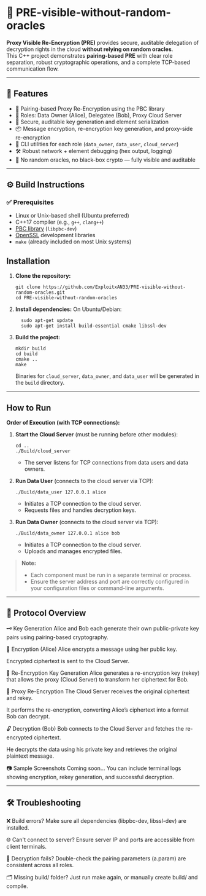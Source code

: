 # 🔐 PRE-visible-without-random-oracles

**Proxy Visible Re-Encryption (PRE)** provides secure, auditable delegation of decryption rights in the cloud **without relying on random oracles**.  
This C++ project demonstrates **pairing-based PRE** with clear role separation, robust cryptographic operations, and a complete TCP-based communication flow.

---

## 📌 Features

- 🔐 Pairing-based Proxy Re-Encryption using the PBC library
- 👥 Roles: Data Owner (Alice), Delegatee (Bob), Proxy Cloud Server
- 🔑 Secure, auditable key generation and element serialization
- 📦 Message encryption, re-encryption key generation, and proxy-side re-encryption
- 🧰 CLI utilities for each role (`data_owner`, `data_user`, `cloud_server`)
- 🛠️ Robust network + element debugging (hex output, logging)
- 🚫 No random oracles, no black-box crypto — fully visible and auditable


---

## ⚙️ Build Instructions

### ✅ Prerequisites

- Linux or Unix-based shell (Ubuntu preferred)
- C++17 compiler (e.g., `g++`, `clang++`)
- [PBC library](https://crypto.stanford.edu/pbc/) (`libpbc-dev`)
- [OpenSSL](https://www.openssl.org/) development libraries
- `make` (already included on most Unix systems)


## Installation

1. **Clone the repository:**
    ```
    git clone https://github.com/ExploitxAN33/PRE-visible-without-random-oracles.git
    cd PRE-visible-without-random-oracles
    ```

2. **Install dependencies:**
    On Ubuntu/Debian:
   ```
     sudo apt-get update
     sudo apt-get install build-essential cmake libssl-dev
   ```

3. **Build the project:**
    ```
    mkdir build
    cd build
    cmake ..
    make
    ```
    Binaries for `cloud_server`, `data_owner`, and `data_user` will be generated in the `build` directory.

---

## How to Run

**Order of Execution (with TCP connections):**

1. **Start the Cloud Server** (must be running before other modules):
    ```
    cd ..
    ./Build/cloud_server 
    ```
    - The server listens for TCP connections from data users and data owners.

2. **Run Data User** (connects to the cloud server via TCP):
    ```
    ./Build/data_user 127.0.0.1 alice
    ```
    - Initiates a TCP connection to the cloud server.
    - Requests files and handles decryption keys.

3. **Run Data Owner** (connects to the cloud server via TCP):
    ```
    ./Build/data_owner 127.0.0.1 alice bob
    ```
    - Initiates a TCP connection to the cloud server.
    - Uploads and manages encrypted files.

> **Note:**  
> - Each component must be run in a separate terminal or process.  
> - Ensure the server address and port are correctly configured in your configuration files or command-line arguments.

---

## 🔄 Protocol Overview

🗝️ Key Generation
Alice and Bob each generate their own public-private key pairs using pairing-based cryptography.

🔐 Encryption (Alice)
Alice encrypts a message using her public key.

Encrypted ciphertext is sent to the Cloud Server.

🔁 Re-Encryption Key Generation
Alice generates a re-encryption key (rekey) that allows the proxy (Cloud Server) to transform her ciphertext for Bob.

🏢 Proxy Re-Encryption
The Cloud Server receives the original ciphertext and rekey.

It performs the re-encryption, converting Alice’s ciphertext into a format Bob can decrypt.

🔓 Decryption (Bob)
Bob connects to the Cloud Server and fetches the re-encrypted ciphertext.

He decrypts the data using his private key and retrieves the original plaintext message.

📷 Sample Screenshots
Coming soon...
You can include terminal logs showing encryption, rekey generation, and successful decryption.

---

##  🛠️ Troubleshooting
❌ Build errors?
Make sure all dependencies (libpbc-dev, libssl-dev) are installed.

🌐 Can't connect to server?
Ensure server IP and ports are accessible from client terminals.

🔑 Decryption fails?
Double-check the pairing parameters (a.param) are consistent across all roles.

🗂️ Missing build/ folder?
Just run make again, or manually create build/ and compile.
